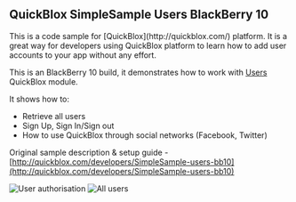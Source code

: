 <h2> QuickBlox SimpleSample Users BlackBerry 10</h2>
This is a code sample for [QuickBlox](http://quickblox.com/) platform. It is a great way for developers using QuickBlox platform to learn how to add user accounts to your app without any effort.

This is an BlackBerry 10 build, it demonstrates how to work with [Users](http://quickblox.com/developers/Users) QuickBlox module.

It shows how to:
<ul>
<li> Retrieve all users</li>
<li> Sign Up, Sign In/Sign out</li>
<li> How to use QuickBlox through social networks (Facebook, Twitter)</li>
</ul>

Original sample description & setup guide - [http://quickblox.com/developers/SimpleSample-users-bb10](http://quickblox.com/developers/SimpleSample-users-bb10)

![User authorisation](http://files.quickblox.com/Sample_users_bb10_11.png) ![All users](http://files.quickblox.com/Sample_users_bb10_22.png)